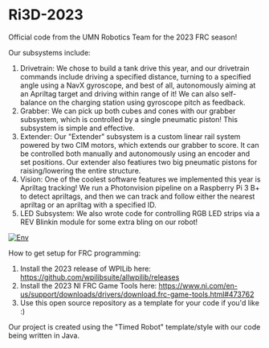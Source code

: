 # Ri3D-2023
Official code from the UMN Robotics Team for the 2023 FRC season!
 
 Our subsystems include:
 1) Drivetrain: We chose to build a tank drive this year, and our drivetrain commands include driving a specified distance, turning to a specified angle using a NavX gyroscope, and best of all, autonomously aiming at an Apriltag target and driving within range of it! We can also self-balance on the charging station using gyroscope pitch as feedback.
 2) Grabber: We can pick up both cubes and cones with our grabber subsystem, which is controlled by a single pneumatic piston! This subsystem is simple and effective.
 3) Extender: Our "Extender" subsystem is a custom linear rail system powered by two CIM motors, which extends our grabber to score. It can be controlled both manually and autonomously using an encoder and set positions. Our extender also featiures two big pneumatic pistons for raising/lowering the entire structure.
 4) Vision: One of the coolest software features we implemented this year is Apriltag tracking! We run a Photonvision pipeline on a Raspberry Pi 3 B+ to detect apriltags, and then we can track and follow either the nearest apriltag or an apriltag with a specified ID.
 5) LED Subsystem: We also wrote code for controlling RGB LED strips via a REV Blinkin module for some extra bling on our robot!
 
[![Env](Gifs/RI3D.gif)](https://youtu.be/eQZTAWonZkg)

How to get setup for FRC programming:
1) Install the 2023 release of WPILib here: https://github.com/wpilibsuite/allwpilib/releases
2) Install the 2023 NI FRC Game Tools here: https://www.ni.com/en-us/support/downloads/drivers/download.frc-game-tools.html#473762
3) Use this open source repository as a template for your code if you'd like :)

Our project is created using the "Timed Robot" template/style with our code being written in Java.
